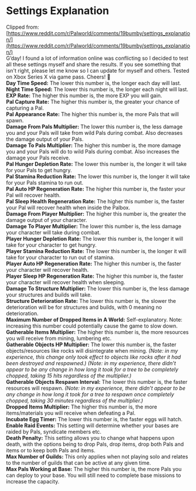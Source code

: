 # Settings Explanation
Clipped from: [https://www.reddit.com/r/Palworld/comments/19bumby/settings_explanation/](https://www.reddit.com/r/Palworld/comments/19bumby/settings_explanation/)  
G’day! I found a lot of information online was conflicting so I decided to test all these settings myself and share the results. If you see something that isn't right, please let me know so I can update for myself and others. Tested on Xbox Series X via game pass. Cheers! 🦘  
**Day Time Speed:** The lower this number is, the longer each day will last.  
**Night Time Speed:** The lower this number is, the longer each night will last.  
**EXP Rate:** The higher this number is, the more EXP you will gain.  
**Pal Capture Rate:** The higher this number is, the greater your chance of capturing a Pal.  
**Pal Appearance Rate:** The higher this number is, the more Pals that will spawn.  
**Damage From Pals Multiplier:** The lower this number is, the less damage you and your Pals will take from wild Pals during combat. Also decreases the damage output of your Pals.  
**Damage To Pals Multiplier:** The higher this number is, the more damage you and your Pals will do to wild Pals during combat. Also increases the damage your Pals receive.  
**Pal Hunger Depletion Rate:** The lower this number is, the longer it will take for your Pals to get hungry.  
**Pal Stamina Reduction Rate:** The lower this number is, the longer it will take for your Pals stamina to run out.  
**Pal Auto HP Regeneration Rate:** The higher this number is, the faster your Pal will recover health.  
**Pal Sleep Health Regeneration Rate:** The higher this number is, the faster your Pal will recover health when inside the Palbox.  
**Damage From Player Multiplier:** The higher this number is, the greater the damage output of your character.  
**Damage To Player Multiplier:** The lower this number is, the less damage your character will take during combat.  
**Player Hunger Depletion Rate:** The lower this number is, the longer it will take for your character to get hungry.  
**Player Stamina Reduction Rate:** The lower this number is, the longer it will take for your character to run out of stamina.  
**Player Auto HP Regeneration Rate:** The higher this number is, the faster your character will recover health.  
**Player Sleep HP Regeneration Rate:** The higher this number is, the faster your character will recover health when sleeping.  
**Damage To Structure Multiplier:** The lower this number is, the less damage your structures and builds will take.  
**Structure Deterioration Rate:** The lower this number is, the slower the deterioration will be for structures and builds, with 0 meaning no deterioration.  
**Maximum Number of Dropped Items in A World:** Self-explanatory. Note: increasing this number could potentially cause the game to slow down.  
**Gatherable Items Multiplier:** The higher this number is, the more resources you will receive from mining, lumbering etc.  
**Gatherable Objects HP Multiplier:** The lower this number is, the faster objects/resources like rocks will disintegrate when mining. *(Note: in my experience, this change only took effect to objects like rocks after it had been destroyed and respawned.) (Note: in my experience, there didn’t appear to be any change in how long it took for a tree to be completely chopped, taking 15 hits regardless of the multiplier.)*  
**Gatherable Objects Respawn Interval:** The lower this number is, the faster resources will respawn. *(Note: in my experience, there didn’t appear to be any change in how long it took for a tree to respawn once completely chopped, taking 30 minutes regardless of the multiplier.)*  
**Dropped Items Multiplier:** The higher this number is, the more items/materials you will receive when defeating a Pal.  
**Incubate Egg Timer:** The lower this number is, the faster eggs will hatch.  
**Enable Raid Events:** This setting will determine whether your bases are raided by Pals, syndicate members etc.  
**Death Penalty:** This setting allows you to change what happens upon death, with the options being to drop Pals, drop items, drop both Pals and items or to keep both Pals and items.  
**Max Number of Guilds:** This only applies when not playing solo and relates to the number of guilds that can be active at any given time.  
**Max Pals Working at Base:** The higher this number is, the more Pals you can deploy to your base. You will still need to complete base missions to increase the capacity.  

